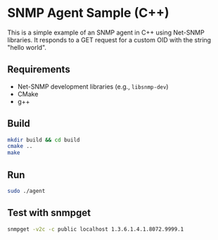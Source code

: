 
# SNMP Agent Sample (C++)

This is a simple example of an SNMP agent in C++ using Net-SNMP libraries.
It responds to a GET request for a custom OID with the string "hello world".

## Requirements

- Net-SNMP development libraries (e.g., `libsnmp-dev`)
- CMake
- g++

## Build

```bash
mkdir build && cd build
cmake ..
make
```

## Run

```bash
sudo ./agent
```

## Test with snmpget

```bash
snmpget -v2c -c public localhost 1.3.6.1.4.1.8072.9999.1
```
